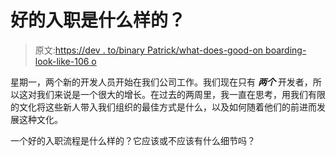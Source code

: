 # 好的入职是什么样的？

> 原文:[https://dev . to/binary Patrick/what-does-good-on boarding-look-like-106 o](https://dev.to/binarypatrick/what-does-good-onboarding-look-like--106o)

星期一，两个新的开发人员开始在我们公司工作。我们现在只有 ***两个*** 开发者，所以这对我们来说是一个很大的增长。在过去的两周里，我一直在思考，用我们有限的文化将这些新人带入我们组织的最佳方式是什么，以及如何随着他们的前进而发展这种文化。

一个好的入职流程是什么样的？它应该或不应该有什么细节吗？